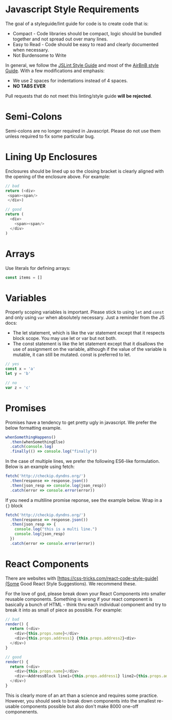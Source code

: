 Javascript Style Requirements
================

The goal of a styleguide/lint guide for code is to create code that is:

* Compact - Code libraries should be compact, logic should be bundled together and not spread out over many lines. 
* Easy to Read - Code should be easy to read and clearly documented when necessary.
* Not Burdensome to Write

In general, we follow the [JSLint Style Guide](http://www.jslint.com/help.html) and most of the [AirBnB style Guide](https://github.com/airbnb/javascript). With a few modifications and emphasis:
* We use 2 spaces for indentations instead of 4 spaces.
* **NO TABS EVER**

Pull requests that do not meet this linting/style guide **will be rejected**.


Semi-Colons
===================
Semi-colons are no longer required in Javascript. Please do not use them unless required to fix some particular bug.


Lining Up Enclosures
====================
Enclosures should be lined up so the closing bracket is clearly aligned with the opening of the enclosure above. For example:


```js
// bad
return (<div>
 <span><span/>
 </div>)

// good
return (
  <div>
    <span><span/>
  </div>
)
```


Arrays
===================
Use literals for defining arrays:

```js
const items = []
```


Variables
==================
Properly scoping variables is important. Please stick to using `let` and `const` and only using `var` when absolutely necessary. Just a reminder from the JS docs:

* The let statement, which is like the var statement except that it respects block scope. You may use let or var but not both.
* The const statement is like the let statement except that it disallows the use of assignment on the variable, although if the value of the variable is mutable, it can still be mutated. const is preferred to let.


```js
// yes
const x = 'a'
let y = 'b'

// no
var z = 'c'
```

Promises
=====================
Promises have a tendency to get pretty ugly in javascript. We prefer the below formatting example.

```js
whenSomethingHappens()
  .then(whenSomethingElse)
  .catch(console.log)
  .finally(() => console.log("finally"))
```

In the case of multiple lines, we prefer the following ES6-like formulation. Below is an example using fetch:

```js
fetch('http://checkip.dyndns.org/')
  .then(response => response.json())
  .then(json_resp => console.log(json_resp))
  .catch(error => console.error(error))
```
If you need a multiline promise reponse, see the example below. Wrap in a `{}` block
```js
fetch('http://checkip.dyndns.org/')
  .then(response => response.json())
  .then(json_resp => {
    console.log("this is a multi line.")
    console.log(json_resp)
  })
  .catch(error => console.error(error))
```


React Components
===================
There are websites with [https://css-tricks.com/react-code-style-guide](Some Good React Style Suggestions). We recommend these.

For the love of god, please break down your React Components into smaller reusable components. Something is wrong if your react component is basically a bunch of HTML - think thru each individual component and try to break it into as small of piece as possible. For example:

```js
// bad
render() {
  return (<div>
    <div>{this.props.name}</div>
    <div>{this.props.address1} {this.props.address2}<div>
  </div>)
}

// good
render() {
  return (<div>
    <div>{this.props.name}</div>
    <div><AddressBlock line1={this.props.address1} line2={this.props.address2} /></div>
  </div>)
}
```

This is clearly more of an art than a science and requires some practice. However, you should seek to break down components into the smallest re-usable components possible but also don't make 8000 one-off componenents.
